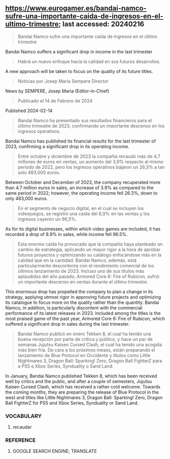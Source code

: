 ## https://www.eurogamer.es/bandai-namco-sufre-una-importante-caida-de-ingresos-en-el-ultimo-trimestre; last accessed: 20240216

> Bandai Namco sufre una importante caída de ingresos en el último trimestre

Bandai Namco suffers a significant drop in income in the last trimester

> Habrá un nuevo enfoque hacia la calidad en sus futuros desarrollos.

A new approach will be taken to focus on the quality of its future titles.

> Noticias por Josep Maria Sempere Director

News by SEMPERE, Josep Maria (Editor-in-Chief)

> Publicado el 14 de Febrero de 2024

Published 2024-02-14

> Bandai Namco ha presentado sus resultados financieros para el último trimestre de 2023, confirmando un importante descenso en los ingresos operativos.

Bandai Namco has published its financial results for the last trimester of 2023, confirming a significant drop in its operating income.

> Entre octubre y diciembre de 2023 la compañía recaudó más de 4,7 millones de euros en ventas, un aumento del 3,9% respecto al mismo periodo de 2022, pero los ingresos operativos bajaron un 26,3% a tan solo 483.000 euros.

Between October and December of 2023, the company recuperated more than 4.7 million euros in sales, an increase of 3.9% as compared to the same period in 2022; however, the operating income fell 26.3%, down to only 483,000 euros.

> En el segmento de negocio digital, en el cual se incluyen los videojuegos, se registró una caída del 8,9% en las ventas y los ingresos cayeron un 96,5%.

As for its digital businesses, within which video games are included, it has recorded a drop of 8.9% in sales, while income fell 96.5%.

> Esta enorme caída ha provocado que la compañía haya planteado un cambio de estrategia, aplicando un mayor rigor a la hora de aprobar futuros proyectos y optimizando su catálogo enfocándose más en la calidad que en la cantidad. Bandai Namco, además, está particularmente descontenta con el rendimiento comercial de los últimos lanzamiento de 2023. Incluso uno de sus títulos más aplaudidos del año pasado, Armored Core 6: Fire of Rubicon, sufrió un importante descenso en ventas durante el último trimestre.

This enormous drop has propelled the company to plan a change in its strategy, applying utmost rigor in approving future projects and optimizing its catalogue to focus more on the quality rather than the quantity. Bandai Namco, in addition, is particularly discontent with the commercial performance of its latest releases in 2023. Included among the titles is the most praised game of the past year, Armored Core 6: Fire of Rubicon, which suffered a significant drop in sales during the last trimester.

> Bandai Namco publicó en enero Tekken 8, el cual ha tenido una buena recepción por parte de crítica y público, y hace un par de semanas Jujutsu Kaisen Cursed Clash, el cual ha tenido una acogida más bien fría. De cara a los próximos meses, están preparando el lanzamiento de Blue Protocol en Occidente y títulos como Little Nightmares 3, Dragon Ball: Sparking! Zero, Dragon Ball FighterZ para a PS5 e Xbox Series, Synduality o Sand Land. 

In January, Bandai Namco published Tekken 8, which has been received well by critics and the public, and after a couple of semesters, Jujutsu Kaisen Cursed Clash, which has received a rather cold welcome. Towards the coming months, they are preparing the release of Blue Protocol in the west and titles like Little Nightmares 3, Dragon Ball: Sparking! Zero, Dragon Ball FighterZ for PS5 and Xbox Series, Synduality or Sand Land.

### VOCABULARY

1) recaudar

### REFERENCE

1) GOOGLE SEARCH ENGINE; TRANSLATE